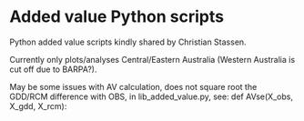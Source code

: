 # Added value Python scripts
Python added value scripts kindly shared by Christian Stassen.

Currently only plots/analyses Central/Eastern Australia (Western Australia is cut off due to BARPA?). 

May be some issues with AV calculation, does not square root the GDD/RCM difference with OBS, in lib_added_value.py, see:
def AVse(X_obs, X_gdd, X_rcm):